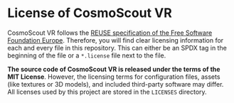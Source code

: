 # License of CosmoScout VR

CosmoScout VR follows the [REUSE specification of the Free Software Foundation Europe](https://reuse.software/).
Therefore, you will find clear licensing information for each and every file in this repository.
This can either be an SPDX tag in the beginning of the file or a `*.license` file next to the file.

**The source code of CosmoScout VR is released under the terms of the MIT License**.
However, the licensing terms for configuration files, assets (like textures or 3D models), and included third-party software may differ.
All licenses used by this project are stored in the `LICENSES` directory.
